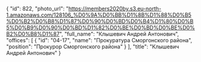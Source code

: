 {
    "id": 822,
    "photo_url": "https://members2020by.s3.eu-north-1.amazonaws.com/128106_%D0%9A%D0%BB%D1%8B%D1%88%D0%B5%D0%B2%D0%B8%D1%87%D0%90%D0%BD%D0%B4%D1%80%D0%B5%D0%B9%D0%90%D0%BD%D1%82%D0%BE%D0%BD%D0%BE%D0%B2%D0%B8%D1%87",
    "full_name": "Клышевич Андрей Антонович",
    "offices": [
        {
            "id": "04-17",
            "name": "Прокуратура Сморгонского района",
            "position": "Прокурор Сморгонского района"
        }
    ],
    "title": "Клышевич Андрей Антонович"
}